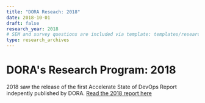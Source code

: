 ```yaml
---
title: "DORA Reseach: 2018"
date: 2018-10-01
draft: false
research_year: 2018
# SEM and survey questions are included via template: templates/research_archives/single.html, if specified in front matter. The data for survey questions can be found at data/survey_questions.json
type: research_archives
---
```


# DORA's Research Program: 2018
2018 saw the release of the first Accelerate State of DevOps Report indepently published by DORA. [Read the 2018 report here](/publications/pdf/state-of-devops-2018.pdf)